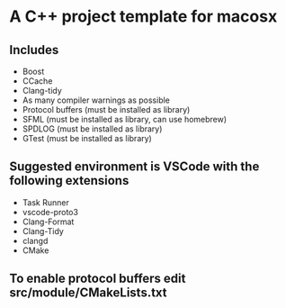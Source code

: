 # A C++ project template for macosx

## Includes

- Boost
- CCache
- Clang-tidy
- As many compiler warnings as possible
- Protocol buffers (must be installed as library)
- SFML (must be installed as library, can use homebrew)
- SPDLOG (must be installed as library)
- GTest (must be installed as library)

## Suggested environment is VSCode with the following extensions

- Task Runner
- vscode-proto3
- Clang-Format
- Clang-Tidy
- clangd
- CMake

## To enable protocol buffers edit src/module/CMakeLists.txt
